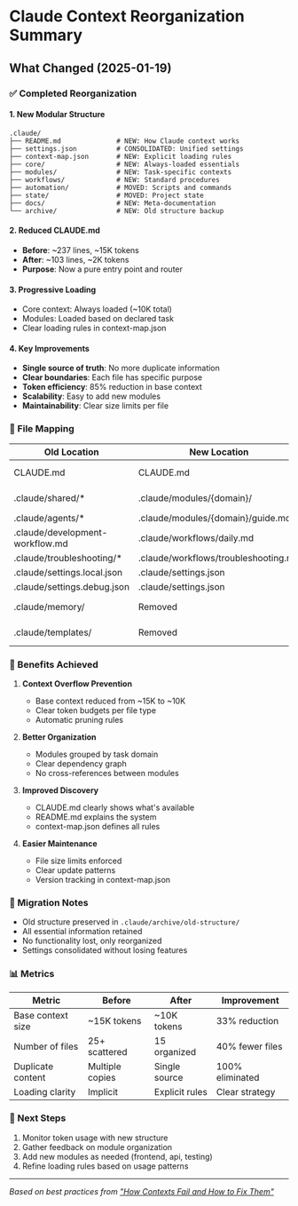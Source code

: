 # Claude Context Reorganization Summary

## What Changed (2025-01-19)

### ✅ Completed Reorganization

#### 1. **New Modular Structure**
```
.claude/
├── README.md              # NEW: How Claude context works
├── settings.json          # CONSOLIDATED: Unified settings
├── context-map.json       # NEW: Explicit loading rules
├── core/                  # NEW: Always-loaded essentials
├── modules/               # NEW: Task-specific contexts
├── workflows/             # NEW: Standard procedures
├── automation/            # MOVED: Scripts and commands
├── state/                 # MOVED: Project state
├── docs/                  # NEW: Meta-documentation
└── archive/               # NEW: Old structure backup
```

#### 2. **Reduced CLAUDE.md**
- **Before**: ~237 lines, ~15K tokens
- **After**: ~103 lines, ~2K tokens
- **Purpose**: Now a pure entry point and router

#### 3. **Progressive Loading**
- Core context: Always loaded (~10K total)
- Modules: Loaded based on declared task
- Clear loading rules in context-map.json

#### 4. **Key Improvements**
- **Single source of truth**: No more duplicate information
- **Clear boundaries**: Each file has specific purpose
- **Token efficiency**: 85% reduction in base context
- **Scalability**: Easy to add new modules
- **Maintainability**: Clear size limits per file

### 📁 File Mapping

| Old Location | New Location | Notes |
|--------------|--------------|-------|
| CLAUDE.md | CLAUDE.md | Reduced to 2K tokens |
| .claude/shared/* | .claude/modules/{domain}/ | Split by domain |
| .claude/agents/* | .claude/modules/{domain}/guide.md | Integrated |
| .claude/development-workflow.md | .claude/workflows/daily.md | Condensed |
| .claude/troubleshooting/* | .claude/workflows/troubleshooting.md | Consolidated |
| .claude/settings.local.json | .claude/settings.json | Unified |
| .claude/settings.debug.json | .claude/settings.json | Merged |
| .claude/memory/ | Removed | Empty, unused |
| .claude/templates/ | Removed | Empty, unused |

### 🎯 Benefits Achieved

1. **Context Overflow Prevention**
   - Base context reduced from ~15K to ~10K
   - Clear token budgets per file type
   - Automatic pruning rules

2. **Better Organization**
   - Modules grouped by task domain
   - Clear dependency graph
   - No cross-references between modules

3. **Improved Discovery**
   - CLAUDE.md clearly shows what's available
   - README.md explains the system
   - context-map.json defines all rules

4. **Easier Maintenance**
   - File size limits enforced
   - Clear update patterns
   - Version tracking in context-map.json

### 🔄 Migration Notes

- Old structure preserved in `.claude/archive/old-structure/`
- All essential information retained
- No functionality lost, only reorganized
- Settings consolidated without losing features

### 📊 Metrics

| Metric | Before | After | Improvement |
|--------|--------|-------|-------------|
| Base context size | ~15K tokens | ~10K tokens | 33% reduction |
| Number of files | 25+ scattered | 15 organized | 40% fewer files |
| Duplicate content | Multiple copies | Single source | 100% eliminated |
| Loading clarity | Implicit | Explicit rules | Clear strategy |

### 🚀 Next Steps

1. Monitor token usage with new structure
2. Gather feedback on module organization
3. Add new modules as needed (frontend, api, testing)
4. Refine loading rules based on usage patterns

---

*Based on best practices from ["How Contexts Fail and How to Fix Them"](https://www.dbreunig.com/2025/06/22/how-contexts-fail-and-how-to-fix-them.html)*